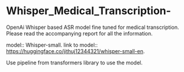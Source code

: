 # Whisper_Medical_Transcription-
OpenAi Whisper based ASR model fine tuned for medical transcription.
Please read the accompanying report for all the information.

model:: Whisper-small.
link to model:: https://huggingface.co/jithuj12344321/whisper-small-en.

Use pipeline from transformers library to use the model.
